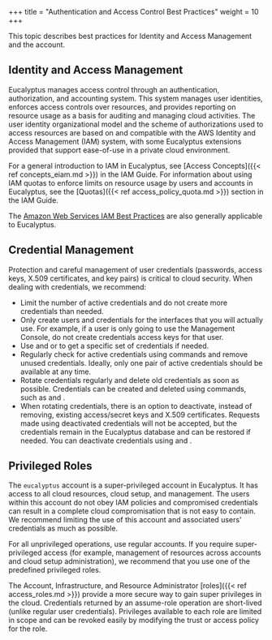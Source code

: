 +++
title = "Authentication and Access Control Best Practices"
weight = 10
+++

This topic describes best practices for Identity and Access Management and the account.
## Identity and Access Management
Eucalyptus manages access control through an authentication, authorization, and accounting system. This system manages user identities, enforces access controls over resources, and provides reporting on resource usage as a basis for auditing and managing cloud activities. The user identity organizational model and the scheme of authorizations used to access resources are based on and compatible with the AWS Identity and Access Management (IAM) system, with some Eucalyptus extensions provided that support ease-of-use in a private cloud environment. 

For a general introduction to IAM in Eucalyptus, see [Access Concepts]({{< ref concepts_eiam.md >}}) in the IAM Guide. For information about using IAM quotas to enforce limits on resource usage by users and accounts in Eucalyptus, see the [Quotas]({{< ref access_policy_quota.md >}}) section in the IAM Guide. 

The [Amazon Web Services IAM Best Practices](http://docs.aws.amazon.com/IAM/latest/UserGuide/IAMBestPractices.html) are also generally applicable to Eucalyptus. 


## Credential Management
Protection and careful management of user credentials (passwords, access keys, X.509 certificates, and key pairs) is critical to cloud security. When dealing with credentials, we recommend: 



* Limit the number of active credentials and do not create more credentials than needed. 
* Only create users and credentials for the interfaces that you will actually use. For example, if a user is only going to use the Management Console, do not create credentials access keys for that user. 
* Use and or to get a specific set of credentials if needed. 
* Regularly check for active credentials using commands and remove unused credentials. Ideally, only one pair of active credentials should be available at any time. 
* Rotate credentials regularly and delete old credentials as soon as possible. Credentials can be created and deleted using commands, such as and . 
* When rotating credentials, there is an option to deactivate, instead of removing, existing access/secret keys and X.509 certificates. Requests made using deactivated credentials will not be accepted, but the credentials remain in the Eucalyptus database and can be restored if needed. You can deactivate credentials using and . 

## Privileged Roles
The `eucalyptus` account is a super-privileged account in Eucalyptus. It has access to all cloud resources, cloud setup, and management. The users within this account do not obey IAM policies and compromised credentials can result in a complete cloud compromisation that is not easy to contain. We recommend limiting the use of this account and associated users' credentials as much as possible. 

For all unprivileged operations, use regular accounts. If you require super-privileged access (for example, management of resources across accounts and cloud setup administration), we recommend that you use one of the predefined privileged roles. 

The Account, Infrastructure, and Resource Administrator [roles]({{< ref access_roles.md >}}) provide a more secure way to gain super privileges in the cloud. Credentials returned by an assume-role operation are short-lived (unlike regular user credentials). Privileges available to each role are limited in scope and can be revoked easily by modifying the trust or access policy for the role. 

